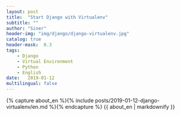 ```yaml
---
layout: post
title:  "Start Django with Virtualenv"
subtitle: ""
author: "Siner"
header-img: "img/django/django-virtualenv.jpg"
catalog: true
header-mask:  0.3
tags:
    - Django
    - Virtual Environment
    - Python
    - English
date:   2019-01-12
multilingual: false
---
```

<div class="en post-container">
    {% capture about_en %}{% include posts/2019-01-12-django-virtualenv/en.md %}{% endcapture %}
    {{ about_en | markdownify }}
</div>
